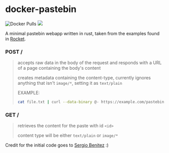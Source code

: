 # docker-pastebin

![Docker Pulls](https://img.shields.io/docker/pulls/jackharrhy/pastebin.svg)
[![](https://images.microbadger.com/badges/image/jackharrhy/pastebin.svg)](https://microbadger.com/images/jackharrhy/pastebin "Get your own image badge on microbadger.com")

A minimal pastebin webapp written in rust, taken from the examples found in [Rocket](https://rocket.rs).

### POST /

> accepts raw data in the body of the request and responds with a URL of a page containing the body's content
>
> creates metadata containing the content-type, currently ignores anything that isn't `image/*`, setting it as `text/plain`
>
> EXAMPLE:
> ```sh
> cat file.txt | curl --data-binary @- https://example.com/pastebin
> ```

### GET /<id>

> retrieves the content for the paste with id `<id>`
>
> content type will be either `text/plain` or `image/*`

Credit for the initial code goes to [Sergio Benitez](https://github.com/SergioBenitez/) :)
